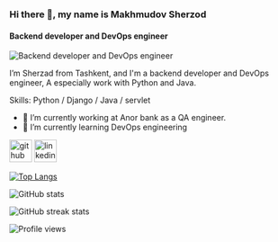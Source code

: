 ### Hi there 👋, my name is Makhmudov Sherzod
#### Backend developer and DevOps engineer
![Backend developer and DevOps engineer](https://media-exp1.licdn.com/dms/image/C4D16AQEfX-ZUtHPi1Q/profile-displaybackgroundimage-shrink_200_800/0/1612440085653?e=1625702400&v=beta&t=c9d7zI0eK2yGhThD3DLOIVV2DMptjiq76LU6eXXi8Fw)

I’m Sherzad from Tashkent, and I'm a backend developer and DevOps engineer, A especially work with Python and Java.

Skills: Python / Django / Java / servlet

- 🔭 I’m currently working at Anor bank as a QA engineer. 
- 🌱 I’m currently learning DevOps engineering 


[<img src='https://cdn.jsdelivr.net/npm/simple-icons@3.0.1/icons/github.svg' alt='github' height='40'>](https://github.com/sher95)  [<img src='https://cdn.jsdelivr.net/npm/simple-icons@3.0.1/icons/linkedin.svg' alt='linkedin' height='40'>](https://www.linkedin.com/in/sherzod-makhmudov-073aba150)  

[![Top Langs](https://github-readme-stats.vercel.app/api/top-langs/?username=sher95)](https://github.com/anuraghazra/github-readme-stats)

![GitHub stats](https://github-readme-stats.vercel.app/api?username=sher95&show_icons=true)  

![GitHub streak stats](https://github-readme-streak-stats.herokuapp.com/?user=sher95)  

![Profile views](https://gpvc.arturio.dev/sher95) 



